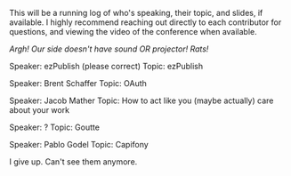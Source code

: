 This will be a running log of who's speaking, their topic,
and slides, if available. I highly recommend reaching out
directly to each contributor for questions, and viewing
the video of the conference when available.

_Argh! Our side doesn't have sound OR projector! Rats!_

Speaker: ezPublish (please correct)
Topic: ezPublish

Speaker: Brent Schaffer
Topic: OAuth

Speaker: Jacob Mather
Topic: How to act like you (maybe actually) care about your work

Speaker: ?
Topic: Goutte

Speaker: Pablo Godel
Topic: Capifony

I give up. Can't see them anymore.